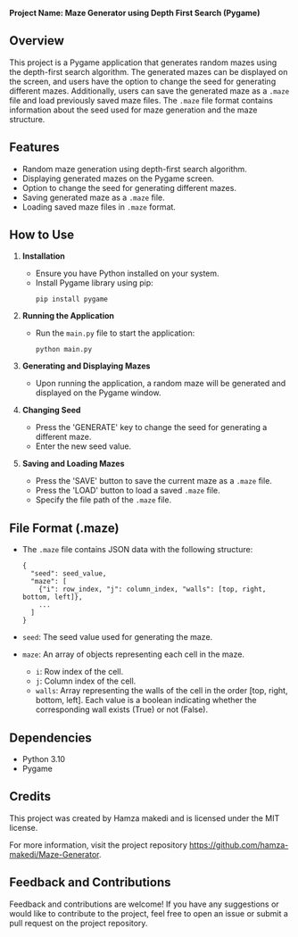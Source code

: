 **Project Name: Maze Generator using Depth First Search (Pygame)**

## Overview
This project is a Pygame application that generates random mazes using the depth-first search algorithm. The generated mazes can be displayed on the screen, and users have the option to change the seed for generating different mazes. Additionally, users can save the generated maze as a `.maze` file and load previously saved maze files. The `.maze` file format contains information about the seed used for maze generation and the maze structure.

## Features
- Random maze generation using depth-first search algorithm.
- Displaying generated mazes on the Pygame screen.
- Option to change the seed for generating different mazes.
- Saving generated maze as a `.maze` file.
- Loading saved maze files in `.maze` format.

## How to Use
1. **Installation**
   - Ensure you have Python installed on your system.
   - Install Pygame library using pip:
     ```
     pip install pygame
     ```

2. **Running the Application**
   - Run the `main.py` file to start the application:
     ```
     python main.py
     ```
   
3. **Generating and Displaying Mazes**
   - Upon running the application, a random maze will be generated and displayed on the Pygame window.

4. **Changing Seed**
   - Press the 'GENERATE' key to change the seed for generating a different maze.
   - Enter the new seed value.

5. **Saving and Loading Mazes**
   - Press the 'SAVE' button to save the current maze as a `.maze` file.
   - Press the 'LOAD' button to load a saved `.maze` file.
   - Specify the file path of the `.maze` file.

## File Format (.maze)
- The `.maze` file contains JSON data with the following structure:
  ```
  {
    "seed": seed_value,
    "maze": [
      {"i": row_index, "j": column_index, "walls": [top, right, bottom, left]},
      ...
    ]
  }
  ```

- `seed`: The seed value used for generating the maze.
- `maze`: An array of objects representing each cell in the maze.
  - `i`: Row index of the cell.
  - `j`: Column index of the cell.
  - `walls`: Array representing the walls of the cell in the order [top, right, bottom, left]. Each value is a boolean indicating whether the corresponding wall exists (True) or not (False).

## Dependencies
- Python 3.10
- Pygame

## Credits
This project was created by Hamza makedi and is licensed under the MIT license. 

For more information, visit the project repository https://github.com/hamza-makedi/Maze-Generator.

## Feedback and Contributions
Feedback and contributions are welcome! If you have any suggestions or would like to contribute to the project, feel free to open an issue or submit a pull request on the project repository.
